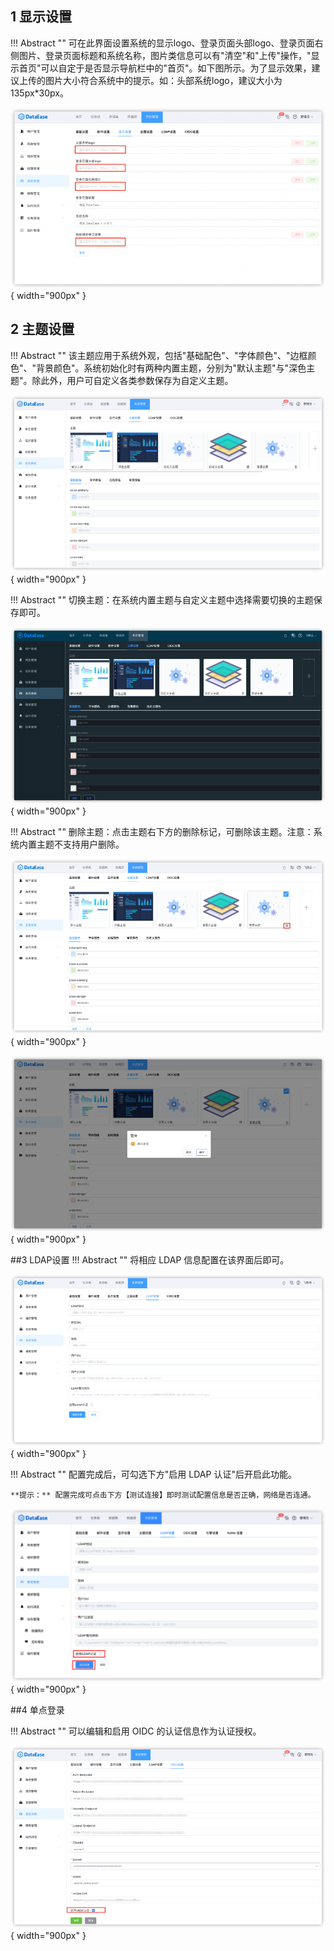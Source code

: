 
## 1 显示设置

!!! Abstract ""
    可在此界面设置系统的显示logo、登录页面头部logo、登录页面右侧图片、登录页面标题和系统名称，图片类信息可以有"清空"和"上传"操作，"显示首页"可以自定于是否显示导航栏中的"首页"。如下图所示。为了显示效果，建议上传的图片大小符合系统中的提示。如：头部系统logo，建议大小为135px\*30px。


![显示设置](../img/xpack/显示设置.png){ width="900px" }

## 2 主题设置

!!! Abstract ""
    该主题应用于系统外观，包括"基础配色"、"字体颜色"、"边框颜色"、"背景颜色"。系统初始化时有两种内置主题，分别为"默认主题"与"深色主题"。除此外，用户可自定义各类参数保存为自定义主题。

![主题设置](../img/xpack/主题设置1.png){ width="900px" }

!!! Abstract ""
    切换主题：在系统内置主题与自定义主题中选择需要切换的主题保存即可。


![切换主题](../img/xpack/切换主题.png){ width="900px" }

!!! Abstract ""
    删除主题：点击主题右下方的删除标记，可删除该主题。注意：系统内置主题不支持用户删除。


![删除主题](../img/xpack/删除主题.png){ width="900px" }


![删除主题2](../img/xpack/删除主题2.png){ width="900px" }


##3 LDAP设置
!!! Abstract ""
    将相应 LDAP 信息配置在该界面后即可。


![LDAP设置1](../img/xpack/LDAP1.png){ width="900px" }

!!! Abstract ""
    配置完成后，可勾选下方"启用 LDAP 认证"后开启此功能。

    **提示：** 配置完成可点击下方【测试连接】即时测试配置信息是否正确，网络是否连通。

![LDAP设置2](../img/xpack/LDAP2.png){ width="900px" }

##4 单点登录

!!! Abstract ""
    可以编辑和启用 OIDC 的认证信息作为认证授权。

![单点登录](../img/xpack/单点登录.png){ width="900px" }
